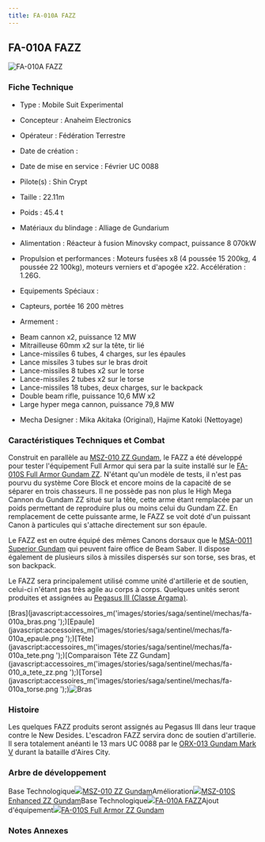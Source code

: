 ```yaml
---
title: FA-010A FAZZ
---
```


FA-010A FAZZ
------------


![FA-010A FAZZ](/images/stories/saga/sentinel/mechas/fa-010a.png)


### Fiche Technique



- Type : Mobile Suit Experimental
  
- Concepteur : Anaheim Electronics
  
- Opérateur : Fédération Terrestre
  
- Date de création : 
  
- Date de mise en service : Février UC 0088
  
- Pilote(s) : Shin Crypt
  
- Taille : 22.11m
  
- Poids : 45.4 t
  
- Matériaux du blindage : Alliage de Gundarium
  
- Alimentation : Réacteur à fusion Minovsky compact, puissance 8 070kW
  
- Propulsion et performances : Moteurs fusées x8 (4 poussée 15 200kg, 4 poussée 22 100kg), moteurs verniers et d'apogée x22. Accélération : 1.26G.
  
- Equipements Spéciaux :


* Capteurs, portée 16 200 mètres


- Armement :


* Beam cannon x2, puissance 12 MW
* Mitrailleuse 60mm x2 sur la tête, tir lié
* Lance-missiles 6 tubes, 4 charges, sur les épaules
* Lance missiles 3 tubes sur le bras droit
* Lance-missiles 8 tubes x2 sur le torse
* Lance-missiles 2 tubes x2 sur le torse
* Lance-missiles 18 tubes, deux charges, sur le backpack
* Double beam rifle, puissance 10,6 MW x2
* Large hyper mega cannon, puissance 79,8 MW


- Mecha Designer : Mika Akitaka (Original), Hajime Katoki (Nettoyage)


### Caractéristiques Techniques et Combat


Construit en parallèle au [MSZ-010 ZZ Gundam](uc/gundam-zz/msz-010-zz-gundam.html), le FAZZ a été développé pour tester l'équipement Full Armor qui sera par la suite installé sur le [FA-010S Full Armor Gundam ZZ](uc/gundam-zz/fa-010s-full-armor-zz-gundam.html). N'étant qu'un modèle de tests, il n'est pas pourvu du système Core Block et encore moins de la capacité de se séparer en trois chasseurs. Il ne possède pas non plus le High Mega Cannon du Gundam ZZ situé sur la tête, cette arme étant remplacée par un poids permettant de reproduire plus ou moins celui du Gundam ZZ. En remplacement de cette puissante arme, le FAZZ se voit doté d'un puissant Canon à particules qui s'attache directement sur son épaule.
  
Le FAZZ est en outre équipé des mêmes Canons dorsaux que le [MSA-0011 Superior Gundam](uc/gundam-sentinel/msa-0011-s-gundam.html) qui peuvent faire office de Beam Saber. Il dispose également de plusieurs silos à missiles dispersés sur son torse, ses bras, et son backpack.


Le FAZZ sera principalement utilisé comme unité d'artillerie et de soutien, celui-ci n'étant pas très agile au corps à corps. Quelques unités seront produites et assignées au [Pegasus III (Classe Argama)](uc/gundam-sentinel/pegasus-iii.html).


[Bras](javascript:accessoires_m('images/stories/saga/sentinel/mechas/fa-010a_bras.png
');)[Epaule](javascript:accessoires_m('images/stories/saga/sentinel/mechas/fa-010a_epaule.png
');)[Tête](javascript:accessoires_m('images/stories/saga/sentinel/mechas/fa-010a_tete.png
');)[Comparaison Tête ZZ Gundam](javascript:accessoires_m('images/stories/saga/sentinel/mechas/fa-010_a_tete_zz.png
');)[Torse](javascript:accessoires_m('images/stories/saga/sentinel/mechas/fa-010a_torse.png
');)![
Bras](/images/stories/saga/sentinel/mechas/fa-010a_bras.png
) 
### Histoire


Les quelques FAZZ produits seront assignés au Pegasus III dans leur traque contre le New Desides. L'escadron FAZZ servira donc de soutien d'artillerie. Il sera totalement anéanti le 13 mars UC 0088 par le [ORX-013 Gundam Mark V](uc/gundam-sentinel/orx-013-gundam-mk-v.html) durant la bataille d'Aires City.


### Arbre de développement


Base Technologique![](/images/stories/saga/gundamzz/mechas/mini/msz-010.png)[MSZ-010 ZZ Gundam](uc/gundam-zz/msz-010-zz-gundam.html)Amélioration![](/images/stories/saga/gundamzz/mechas/mini/msz-010s.png)[MSZ-010S Enhanced ZZ Gundam](uc/gundam-zz/msz-010s-enhanced-zz-gundam.html)Base Technologique![](/images/stories/saga/sentinel/mechas/mini/fa-010a.png)[FA-010A FAZZ](uc/gundam-sentinel/fa-010a-fazz.html)Ajout d'équipement![](/images/stories/saga/gundamzz/mechas/mini/fa-010s.png)[FA-010S Full Armor ZZ Gundam](uc/gundam-zz/fa-010s-full-armor-zz-gundam.html)
### Notes Annexes


